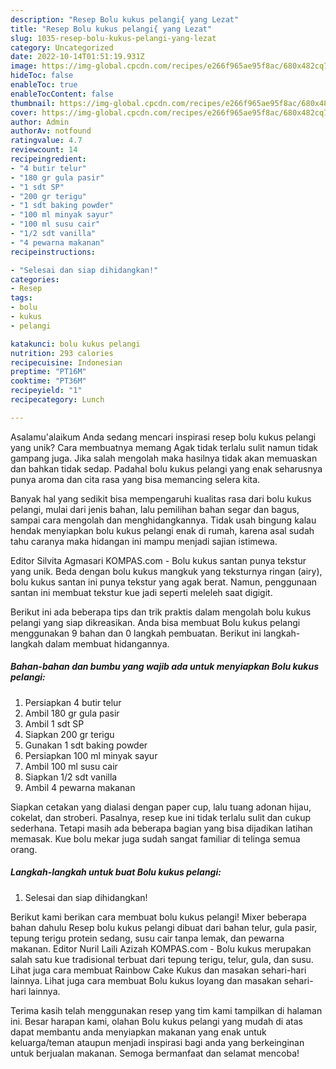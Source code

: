 ```yaml
---
description: "Resep Bolu kukus pelangi{ yang Lezat"
title: "Resep Bolu kukus pelangi{ yang Lezat"
slug: 1035-resep-bolu-kukus-pelangi-yang-lezat
category: Uncategorized
date: 2022-10-14T01:51:19.931Z
image: https://img-global.cpcdn.com/recipes/e266f965ae95f8ac/680x482cq70/bolu-kukus-pelangi-foto-resep-utama.jpg
hideToc: false
enableToc: true
enableTocContent: false
thumbnail: https://img-global.cpcdn.com/recipes/e266f965ae95f8ac/680x482cq70/bolu-kukus-pelangi-foto-resep-utama.jpg
cover: https://img-global.cpcdn.com/recipes/e266f965ae95f8ac/680x482cq70/bolu-kukus-pelangi-foto-resep-utama.jpg
author: Admin
authorAv: notfound
ratingvalue: 4.7
reviewcount: 14
recipeingredient:
- "4 butir telur"
- "180 gr gula pasir"
- "1 sdt SP"
- "200 gr terigu"
- "1 sdt baking powder"
- "100 ml minyak sayur"
- "100 ml susu cair"
- "1/2 sdt vanilla"
- "4 pewarna makanan"
recipeinstructions:

- "Selesai dan siap dihidangkan!"
categories:
- Resep
tags:
- bolu
- kukus
- pelangi

katakunci: bolu kukus pelangi 
nutrition: 293 calories
recipecuisine: Indonesian
preptime: "PT16M"
cooktime: "PT36M"
recipeyield: "1"
recipecategory: Lunch

---
```



Asalamu'alaikum Anda sedang mencari inspirasi resep bolu kukus pelangi yang unik? Cara membuatnya memang Agak tidak terlalu sulit namun tidak gampang juga. Jika salah mengolah maka hasilnya tidak akan memuaskan dan bahkan tidak sedap. Padahal bolu kukus pelangi yang enak seharusnya punya aroma dan cita rasa yang bisa memancing selera kita.


Banyak hal yang sedikit bisa mempengaruhi kualitas rasa dari bolu kukus pelangi, mulai dari jenis bahan, lalu pemilihan bahan segar dan bagus, sampai cara mengolah dan menghidangkannya. Tidak usah bingung kalau hendak menyiapkan bolu kukus pelangi enak di rumah, karena asal sudah tahu caranya maka hidangan ini mampu menjadi sajian istimewa.

Editor Silvita Agmasari KOMPAS.com - Bolu kukus santan punya tekstur yang unik. Beda dengan bolu kukus mangkuk yang teksturnya ringan (airy), bolu kukus santan ini punya tekstur yang agak berat. Namun, penggunaan santan ini membuat tekstur kue jadi seperti meleleh saat digigit.


Berikut ini ada beberapa tips dan trik praktis dalam mengolah bolu kukus pelangi yang siap dikreasikan. Anda bisa membuat Bolu kukus pelangi menggunakan 9 bahan dan 0 langkah pembuatan. Berikut ini langkah-langkah dalam membuat hidangannya.

<!--inarticleads1-->

##### Bahan-bahan dan bumbu yang wajib ada untuk menyiapkan Bolu kukus pelangi:

1. Persiapkan 4 butir telur
1. Ambil 180 gr gula pasir
1. Ambil 1 sdt SP
1. Siapkan 200 gr terigu
1. Gunakan 1 sdt baking powder
1. Persiapkan 100 ml minyak sayur
1. Ambil 100 ml susu cair
1. Siapkan 1/2 sdt vanilla
1. Ambil 4 pewarna makanan


Siapkan cetakan yang dialasi dengan paper cup, lalu tuang adonan hijau, cokelat, dan stroberi. Pasalnya, resep kue ini tidak terlalu sulit dan cukup sederhana. Tetapi masih ada beberapa bagian yang bisa dijadikan latihan memasak. Kue bolu mekar juga sudah sangat familiar di telinga semua orang. 

<!--inarticleads2-->

##### Langkah-langkah untuk buat Bolu kukus pelangi:


1. Selesai dan siap dihidangkan!

Berikut kami berikan cara membuat bolu kukus pelangi! Mixer beberapa bahan dahulu Resep bolu kukus pelangi dibuat dari bahan telur, gula pasir, tepung terigu protein sedang, susu cair tanpa lemak, dan pewarna makanan. Editor Nuril Laili Azizah KOMPAS.com - Bolu kukus merupakan salah satu kue tradisional terbuat dari tepung terigu, telur, gula, dan susu. Lihat juga cara membuat Rainbow Cake Kukus dan masakan sehari-hari lainnya. Lihat juga cara membuat Bolu kukus loyang dan masakan sehari-hari lainnya. 

Terima kasih telah menggunakan resep yang tim kami tampilkan di halaman ini. Besar harapan kami, olahan Bolu kukus pelangi yang mudah di atas dapat membantu anda menyiapkan makanan yang enak untuk keluarga/teman ataupun menjadi inspirasi bagi anda yang berkeinginan untuk berjualan makanan. Semoga bermanfaat dan selamat mencoba!
